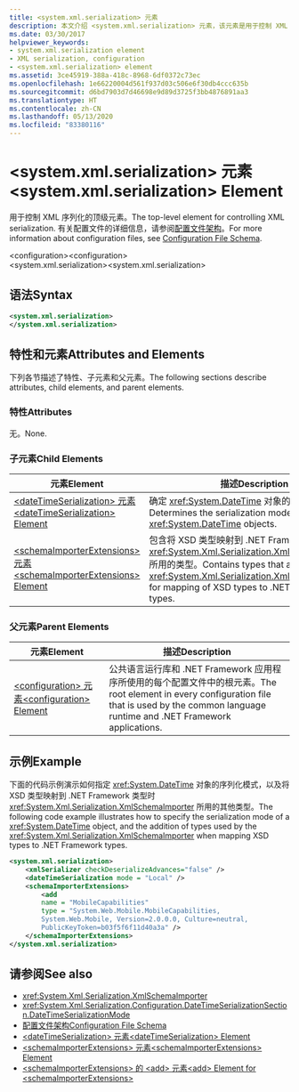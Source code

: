```yaml
---
title: <system.xml.serialization> 元素
description: 本文介绍 <system.xml.serialization> 元素，该元素是用于控制 XML 序列化的顶级元素。
ms.date: 03/30/2017
helpviewer_keywords:
- system.xml.serialization element
- XML serialization, configuration
- <system.xml.serialization> element
ms.assetid: 3ce45919-388a-418c-8968-6df0372c73ec
ms.openlocfilehash: 1e66220004d561f937d03c506e6f30db4ccc635b
ms.sourcegitcommit: d6bd7903d7d46698e9d89d3725f3bb4876891aa3
ms.translationtype: HT
ms.contentlocale: zh-CN
ms.lasthandoff: 05/13/2020
ms.locfileid: "83380116"
---
```

# <a name="systemxmlserialization-element"></a><span data-ttu-id="f8731-103">\<system.xml.serialization> 元素</span><span class="sxs-lookup"><span data-stu-id="f8731-103">\<system.xml.serialization> Element</span></span>

<span data-ttu-id="f8731-104">用于控制 XML 序列化的顶级元素。</span><span class="sxs-lookup"><span data-stu-id="f8731-104">The top-level element for controlling XML serialization.</span></span> <span data-ttu-id="f8731-105">有关配置文件的详细信息，请参阅[配置文件架构](../../../docs/framework/configure-apps/file-schema/index.md)。</span><span class="sxs-lookup"><span data-stu-id="f8731-105">For more information about configuration files, see [Configuration File Schema](../../../docs/framework/configure-apps/file-schema/index.md).</span></span>

<span data-ttu-id="f8731-106">\<configuration></span><span class="sxs-lookup"><span data-stu-id="f8731-106">\<configuration></span></span>\
<span data-ttu-id="f8731-107">\<system.xml.serialization></span><span class="sxs-lookup"><span data-stu-id="f8731-107">\<system.xml.serialization></span></span>

## <a name="syntax"></a><span data-ttu-id="f8731-108">语法</span><span class="sxs-lookup"><span data-stu-id="f8731-108">Syntax</span></span>

```xml
<system.xml.serialization>
</system.xml.serialization>
```

## <a name="attributes-and-elements"></a><span data-ttu-id="f8731-109">特性和元素</span><span class="sxs-lookup"><span data-stu-id="f8731-109">Attributes and Elements</span></span>

<span data-ttu-id="f8731-110">下列各节描述了特性、子元素和父元素。</span><span class="sxs-lookup"><span data-stu-id="f8731-110">The following sections describe attributes, child elements, and parent elements.</span></span>

### <a name="attributes"></a><span data-ttu-id="f8731-111">特性</span><span class="sxs-lookup"><span data-stu-id="f8731-111">Attributes</span></span>

<span data-ttu-id="f8731-112">无。</span><span class="sxs-lookup"><span data-stu-id="f8731-112">None.</span></span>

### <a name="child-elements"></a><span data-ttu-id="f8731-113">子元素</span><span class="sxs-lookup"><span data-stu-id="f8731-113">Child Elements</span></span>

|<span data-ttu-id="f8731-114">元素</span><span class="sxs-lookup"><span data-stu-id="f8731-114">Element</span></span>|<span data-ttu-id="f8731-115">描述</span><span class="sxs-lookup"><span data-stu-id="f8731-115">Description</span></span>|
|-------------|-----------------|
|[<span data-ttu-id="f8731-116">\<dateTimeSerialization> 元素</span><span class="sxs-lookup"><span data-stu-id="f8731-116">\<dateTimeSerialization> Element</span></span>](../../../docs/standard/serialization/datetimeserialization-element.md)|<span data-ttu-id="f8731-117">确定 <xref:System.DateTime> 对象的序列化模式。</span><span class="sxs-lookup"><span data-stu-id="f8731-117">Determines the serialization mode of <xref:System.DateTime> objects.</span></span>|
|[<span data-ttu-id="f8731-118">\<schemaImporterExtensions> 元素</span><span class="sxs-lookup"><span data-stu-id="f8731-118">\<schemaImporterExtensions> Element</span></span>](../../../docs/standard/serialization/schemaimporterextensions-element.md)|<span data-ttu-id="f8731-119">包含将 XSD 类型映射到 .NET Framework 类型时 <xref:System.Xml.Serialization.XmlSchemaImporter> 所用的类型。</span><span class="sxs-lookup"><span data-stu-id="f8731-119">Contains types that are used by the <xref:System.Xml.Serialization.XmlSchemaImporter> for mapping of XSD types to .NET Framework types.</span></span>|

### <a name="parent-elements"></a><span data-ttu-id="f8731-120">父元素</span><span class="sxs-lookup"><span data-stu-id="f8731-120">Parent Elements</span></span>

|<span data-ttu-id="f8731-121">元素</span><span class="sxs-lookup"><span data-stu-id="f8731-121">Element</span></span>|<span data-ttu-id="f8731-122">描述</span><span class="sxs-lookup"><span data-stu-id="f8731-122">Description</span></span>|
|-------------|-----------------|
|[<span data-ttu-id="f8731-123">\<configuration> 元素</span><span class="sxs-lookup"><span data-stu-id="f8731-123">\<configuration> Element</span></span>](../../../docs/framework/configure-apps/file-schema/configuration-element.md)|<span data-ttu-id="f8731-124">公共语言运行库和 .NET Framework 应用程序所使用的每个配置文件中的根元素。</span><span class="sxs-lookup"><span data-stu-id="f8731-124">The root element in every configuration file that is used by the common language runtime and .NET Framework applications.</span></span>|

## <a name="example"></a><span data-ttu-id="f8731-125">示例</span><span class="sxs-lookup"><span data-stu-id="f8731-125">Example</span></span>

<span data-ttu-id="f8731-126">下面的代码示例演示如何指定 <xref:System.DateTime> 对象的序列化模式，以及将 XSD 类型映射到 .NET Framework 类型时 <xref:System.Xml.Serialization.XmlSchemaImporter> 所用的其他类型。</span><span class="sxs-lookup"><span data-stu-id="f8731-126">The following code example illustrates how to specify the serialization mode of a <xref:System.DateTime> object, and the addition of types used by the <xref:System.Xml.Serialization.XmlSchemaImporter> when mapping XSD types to .NET Framework types.</span></span>

```xml
<system.xml.serialization>
    <xmlSerializer checkDeserializeAdvances="false" />
    <dateTimeSerialization mode = "Local" />
    <schemaImporterExtensions>
        <add
        name = "MobileCapabilities"
        type = "System.Web.Mobile.MobileCapabilities,
        System.Web.Mobile, Version=2.0.0.0, Culture=neutral,
        PublicKeyToken=b03f5f6f11d40a3a" />
    </schemaImporterExtensions>
</system.xml.serialization>
```

## <a name="see-also"></a><span data-ttu-id="f8731-127">请参阅</span><span class="sxs-lookup"><span data-stu-id="f8731-127">See also</span></span>

- <xref:System.Xml.Serialization.XmlSchemaImporter>
- <xref:System.Xml.Serialization.Configuration.DateTimeSerializationSection.DateTimeSerializationMode>
- [<span data-ttu-id="f8731-128">配置文件架构</span><span class="sxs-lookup"><span data-stu-id="f8731-128">Configuration File Schema</span></span>](../../../docs/framework/configure-apps/file-schema/index.md)
- [<span data-ttu-id="f8731-129">\<dateTimeSerialization> 元素</span><span class="sxs-lookup"><span data-stu-id="f8731-129">\<dateTimeSerialization> Element</span></span>](../../../docs/standard/serialization/datetimeserialization-element.md)
- [<span data-ttu-id="f8731-130">\<schemaImporterExtensions> 元素</span><span class="sxs-lookup"><span data-stu-id="f8731-130">\<schemaImporterExtensions> Element</span></span>](../../../docs/standard/serialization/schemaimporterextensions-element.md)
- [<span data-ttu-id="f8731-131">\<schemaImporterExtensions> 的 \<add> 元素</span><span class="sxs-lookup"><span data-stu-id="f8731-131">\<add> Element for \<schemaImporterExtensions></span></span>](../../../docs/standard/serialization/add-element-for-schemaimporterextensions.md)
